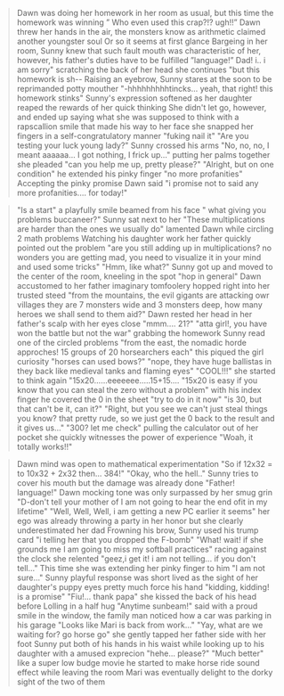 >Dawn was doing her homework in her room as usual, but this time the homework was winning
>” Who even used this crap?!? ugh!!” Dawn threw her hands in the air, the monsters know as arithmetic claimed another youngster soul
>Or so it seems at first glance
>Bargeing in her room, Sunny knew that such fault mouth was characteristic of her, however, his father's duties have to be fulfilled ”language!”
>Dad! i.. i am sorry" scratching the back of her head she continues "but this homework is sh--
>Raising an eyebrow, Sunny stares at the soon to be reprimanded potty mouther
>"-hhhhhhhhhtincks... yeah, that right! this homework stinks" Sunny's expression softened as her daughter reaped the rewards of her quick thinking
>She didn't let go, however, and ended up saying what she was supposed to think
>with a rapscallion smile that made his way to her face she snapped her fingers in a self-congratulatory manner "fuking nail it"
>"Are you testing your luck young lady?" Sunny crossed his arms
>"No, no, no, I meant aaaaaa... I got nothing, I frick up..." putting her palms together she pleaded "can you help me up, pretty please?"
>"Alright, but on one condition" he extended his pinky finger "no more profanities"
>Accepting the pinky promise Dawn said "i promise not to said any more profanities.... for today!"

>"Is a start" a playfully smile beamed from his face " what giving you problems buccaneer?" Sunny sat next to her
>"These multiplications are harder than the ones we usually do" lamented Dawn while circling 2 math problems
>Watching his daughter work her father quickly pointed out the problem "are you still adding up in multiplications? no wonders you are getting mad, you need to visualize it in your mind and used some tricks"
>"Hmm, like what?"
>Sunny got up and moved to the center of the room, kneeling in the spot "hop in general"
>Dawn accustomed to her father imaginary tomfoolery hopped right into her trusted steed
>"from the mountains, the evil gigants are attacking owr villages they are 7 monsters wide and 3 monsters deep, how many heroes we shall send to them aid?"
>Dawn rested her head in her father's scalp with her eyes close "mmm.... 21?"
>"atta girl!, you have won the battle but not the war" grabbing the homework Sunny read one of the circled problems
>"from the east, the nomadic horde approches! 15 groups of 20 horsearchers each"
>this piqued the girl curiosity "horses can used bows?"
>"nope, they have huge ballistas in they back like medieval tanks and flaming eyes"
>"COOL!!!" she started to think again "15x20......eeeeeee.....15+15....
>"15x20 is easy if you know that you can steal the zero without a problem" with his index finger he covered the 0 in the sheet "try to do in it now"
>"is 30, but that can't be it, can it?"
>"Right, but you see we can't just steal things you know? that pretty rude, so we just get the 0 back to the result and it gives us..."
>"300? let me check" pulling the calculator out of her pocket she quickly witnesses the power of experience "Woah, it totally works!!"

>Dawn mind was open to mathematical experimentation
>"So if 12x32 = to 10x32 + 2x32 then... 384!"
>"Okay, who the hell.." Sunny tries to cover his mouth but the damage was already done
>"Father! language!" Dawn mocking tone was only surpassed by her smug grin
>"D-don't tell your mother of I am not going to hear the end ofit in my lifetime"
>"Well, Well, Well, i am getting a new PC earlier it seems" her ego was already throwing a party in her honor but she clearly underestimated her dad
>Frowning his brow, Sunny used his trump card "i telling her that you dropped the F-bomb"
>"What! wait! if she grounds me I am going to miss my softball practices" racing against the clock she relented "geez,i get it! i am not telling... if you don't tell..."
>This time she was extending her pinky finger to him
>"I am not sure..." Sunny playful response was short lived as the sight of her daughter's puppy eyes pretty much force his hand "kidding, kidding! is a promise"
>"Fiu!... thank papa" she kissed the back of his head before Lolling in a half hug
>"Anytime sunbeam!" said with a proud smile
>in the window, the family man noticed how a car was parking in his garage
>"Looks like Mari is back from work..."
>"Yay, what are we waiting for? go horse go" she gently tapped her father side with her foot
>Sunny put both of his hands in his waist while looking up to his daughter with a amused exprecion
>"hehe... please?"
>"Much better" like a super low budge movie he started to make horse ride sound effect while leaving the room
>Mari was eventually delight to the dorky sight of the two of them